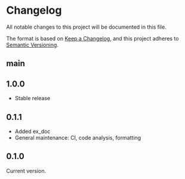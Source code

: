 # Changelog

All notable changes to this project will be documented in this file.

The format is based on [Keep a Changelog](https://keepachangelog.com/en/1.1.0/),
and this project adheres to [Semantic Versioning](https://semver.org/spec/v2.0.0.html).

## main

## 1.0.0

- Stable release

## 0.1.1

- Added ex_doc
- General maintenance: CI, code analysis, formatting

## 0.1.0

Current version.
